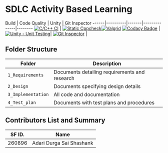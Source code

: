 # SDLC Activity Based Learning


Build | Code Quality | Unity | Git Inspector 
------|----------|-------|--------------|--------
[![C/C++ CI](https://github.com/adarishashank/AppliedSDLC/actions/workflows/c-build.yml/badge.svg)](https://github.com/adarishashank/AppliedSDLC/actions/workflows/c-build.yml) | [![Static Cppcheck](https://github.com/adarishashank/AppliedSDLC/actions/workflows/cppcheck.yml/badge.svg)](https://github.com/adarishashank/AppliedSDLC/actions/workflows/cppcheck.yml)[![Valgrid](https://github.com/adarishashank/AppliedSDLC/actions/workflows/Valgrid@test.yml/badge.svg)](https://github.com/adarishashank/AppliedSDLC/actions/workflows/Valgrid@test.yml) [![Codacy Badge](https://app.codacy.com/project/badge/Grade/21c5cae1b5844158b9eb3d4c80125c89)](https://app.codacy.com/gh/adarishashank/AppliedSDLC/dashboard?branch=main=Badge_Grade) | [![Unity - Unit Testing](https://github.com/adarishashank/AppliedSDLC/actions/workflows/unity@test.yml/badge.svg)](https://github.com/adarishashank/AppliedSDLC/actions/workflows/unity@test.yml)| [![Git Inspector](https://github.com/adarishashank/AppliedSDLC/actions/workflows/gitinspector.yml/badge.svg)](https://github.com/adarishashank/AppliedSDLC/actions/workflows/gitinspector.yml) | 


## Folder Structure
Folder             | Description
-------------------| -----------------------------------------
`1_Requirements`   | Documents detailing requirements and research
`2_Design`         | Documents specifying design details
`3_Implementation` | All code and documentation
`4_Test_plan`      | Documents with test plans and procedures

## Contributors List and Summary

| SF ID. | Name |
| ------ | ---- |
| 260896 | Adari Durga Sai Shashank |
  

